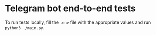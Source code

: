 # Telegram bot end-to-end tests

To run tests locally, fill the `.env` file with the appropriate values and run `python3 ./main.py`.  
